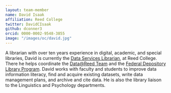 ```yaml
---
layout: team-member
name: David Isaak
affiliation: Reed College
twitter: DavidCIsaak
github: dconner3
orcid: 0000-0002-9548-3855
image: "/images/oc/david.jpg"
---
```


A librarian with over ten years experience in digital, academic, and special libraries, David is currently the [Data Services Librarian](https://library.reed.edu/about/staff/isaak.html), at Reed College. There he helps coordinate the [Data@Reed Team](https://www.reed.edu/data-at-reed) and the [Federal Depository Library Program](https://www.fdlp.gov). David works with faculty and students to improve data information literacy, find and acquire existing datasets, write data management plans, and archive and cite data. He is also the library liaison to the Linguistics and Psychology departments.